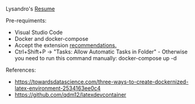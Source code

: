 Lysandro's [Resume](https://lysandroc.github.io/)

Pre-requiments:
 - Visual Studio Code
 - Docker and docker-compose
 - Accept the extension [recommendations.](./resume.code-workspace)
 - Ctrl+Shift+P -> "Tasks: Allow Automatic Tasks in Folder"
        - Otherwise you need to run this command manually: docker-compose up -d 

References:
 - https://towardsdatascience.com/three-ways-to-create-dockernized-latex-environment-2534163ee0c4
 - https://github.com/qdm12/latexdevcontainer
